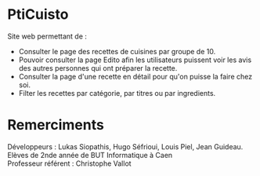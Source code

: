 # PtiCuisto
Site web permettant de :

* Consulter le page des recettes de cuisines par groupe de 10.
* Pouvoir consulter la page Edito afin les utilisateurs puissent voir les avis des autres personnes qui ont préparer la recette.
* Consulter la page d'une recette en détail pour qu'on puisse la faire chez soi.
* Filter les recettes par catégorie, par titres ou par ingredients.

# Remerciments
Développeurs : Lukas Siopathis, Hugo Séfrioui, Louis Piel, Jean Guideau. Elèves de 2nde année de BUT Informatique à Caen  
Professeur référent : Christophe Vallot
